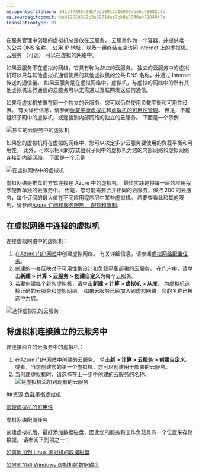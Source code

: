 ```yaml
---
ms.openlocfilehash: 541e47296b98b75dd0913d16000aae6c41082c2a
ms.sourcegitcommit: bab1265d669c3e6871daa7cb8a5640a47104947a
translationtype: MT
---
```

<properties authors="KBDAzure" editor="tysonn" manager="timlt" />

在服务管理中创建的虚拟机总是放在云服务。 云服务作为一个容器，并提供唯一的公共 DNS 名称、 公用 IP 地址，以及一组终结点来访问 Internet 上的虚拟机。 云服务 （可选） 可以在虚拟的网络中。

如果云服务不在虚拟的网络，它具有称为*独立*的云服务。 独立的云服务中的虚拟机可以只与其他虚拟机通信使用的其他虚拟机的公共 DNS 名称，并通过 Internet 传送的通信量。 如果云服务是在虚拟网络中，虚拟机，与虚拟的网络中的所有其他虚拟机进行通信的云服务可以无需通过互联网发送任何通信。

如果将虚拟机放置在同一个独立的云服务，您可以仍然使用负载平衡和可用性设置。 有关详细信息，请参阅[负载平衡虚拟机](../articles/load-balance-virtual-machines.md)和[虚拟机的可用性管理](../articles/manage-availability-virtual-machines.md)。 但是，不能组织子网中的虚拟机，或连接到内部网络的独立的云服务。 下面是一个示例︰

![独立的云服务中的虚拟机](./media/howto-connect-vm-cloud-service/CloudServiceExample.png)

如果您的虚拟机将在虚拟的网络中，您可以决定多少云服务要使用的负载平衡和可用性。 此外，可以以相同的方式组织子网中的虚拟机为您的内部网络和虚拟网络连接到内部网络。 下面是一个示例︰

![在虚拟网络中的虚拟机](./media/howto-connect-vm-cloud-service/VirtualNetworkExample.png)

虚拟网络是推荐的方式连接在 Azure 中的虚拟机。 最佳实践是将每一层的应用程序配置单独的云服务中。 但是，您可能需要合并相同的云服务，保持 200 的云服务，每个订阅的最大值在不同应用程序层中某些虚拟机。 若要查看此和其他限制，请参阅[Azure 订阅和服务限制、 配额和限制](../azure-subscription-service-limits.md)。

## 在虚拟网络中连接的虚拟机

连接虚拟网络中的虚拟机︰

1.  在[Azure 门户网站](http://manage.windowsazure.com)中创建虚拟网络。 有关详细信息，请参阅[虚拟网络配置任务](../documentation/services/virtual-machines/)。
2.  创建的一套反映对于可用性集设计和负载平衡部署的云服务。 在门户中，请单击**新建 > 计算 > 云服务 > 创建自定义**为每个云服务。
3.  若要创建每个新的虚拟机，请单击**新建 > 计算 > 虚拟机 > 从库**。 为虚拟机选择正确的云服务和虚拟网络。 如果云服务已经加入到虚拟网络，它的名称已被选中为您。

![选择虚拟机的云服务](./media/howto-connect-vm-cloud-service/VMConfig1.png)

## 将虚拟机连接独立的云服务中

要连接独立的云服务中的虚拟机︰

1.  在[Azure 门户网站](http://manage.windowsazure.com)中创建的云服务。 单击**新 > 计算 > 云服务 > 创建自定义**。 或者，当您创建您的第一个虚拟机，您可以创建用于部署的云服务。
2.  当创建虚拟机时，请选择在上一步中创建的云服务的名称。
![将虚拟机添加到现有的云服务](./media/howto-connect-vm-cloud-service/Connect-VM-to-CS.png)

##资源
[负载平衡虚拟机](../articles/load-balance-virtual-machines.md)

[管理虚拟机的可用性](../articles/manage-availability-virtual-machines.md)

[虚拟网络配置任务](../documentation/services/virtual-machines/)

创建虚拟机后，最好添加数据磁盘，因此您的服务和工作负载具有一个位置来存储数据。 请参阅下列项之一︰

[如何附加到 Linux 虚拟机的数据磁盘](../articles/virtual-machines/virtual-machines-linux-how-to-attach-disk.md)

[如何附加到 Windows 虚拟机的数据磁盘](../articles/virtual-machines/storage-windows-attach-disk.md)

